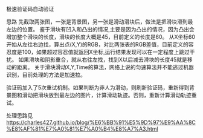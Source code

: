 极速验证码自动验证

思路
先截取两张图，一张是背景图，另一张是滑动滑块后，做法是把滑块滑到最左边的位置。
鉴于滑块有凹入和凸出的情况,主要是因为凸出的情况，因为凸出会增加整个滑块的长度，滑块的长度大概是45，目前定义的长度是60。
从X坐标60开始从左往右边找，算出点(X,Y)的RGB，对比两张表的RGB差值，目前定义的容忍度是100，如果超过容忍值就返回X坐标,运行结果发现可以在一定程度上跳过干扰。
如果滑块和阴影重合，就从右往左找，找到X以后减去滑块的长度45就是移动的距离。
关于滑块滑动X,Y,Time的算法，网络上说的匀速算法并不能逃过机器识别，目前处理的方法是加速拉。


验证码加入了5次重试机制。如果判断为非人为滑动，则刷新验证码，重新得到背景图和滑动把滑块放到最左边的图片，计算滑动轨迹。否则，重新计算滑动轨迹重试。


处理思路见
https://charles427.github.io/blog/%E6%BB%91%E5%9D%97%E9%AA%8C%E8%AF%81%E7%A0%81%E7%A0%B4%E8%A7%A3.html
